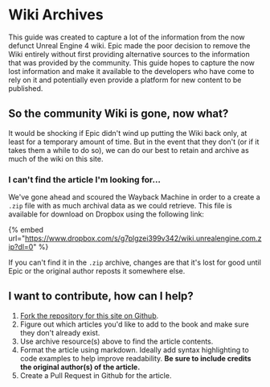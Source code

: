 # Wiki Archives

This guide was created to capture a lot of the information from the now defunct Unreal Engine 4 wiki. Epic made the poor decision to remove the Wiki entirely without first providing alternative sources to the information that was provided by the community. This guide hopes to capture the now lost information and make it available to the developers who have come to rely on it and potentially even provide a platform for new content to be published.

## So the community Wiki is gone, now what?

It would be shocking if Epic didn't wind up putting the Wiki back only, at least for a temporary amount of time. But in the event that they don't \(or if it takes them a while to do so\), we can do our best to retain and archive as much of the wiki on this site.

### I can't find the article I'm looking for...

We've gone ahead and scoured the Wayback Machine in order to a create a `.zip` file with as much archival data as we could retrieve. This file is available for download on Dropbox using the following link:

{% embed url="https://www.dropbox.com/s/g7plgzei399v342/wiki.unrealengine.com.zip?dl=0" %}

If you can't find it in the `.zip` archive, changes are that it's lost for good until Epic or the original author reposts it somewhere else.

## I want to contribute, how can I help?

1. [Fork the repository for this site on Github](https://github.com/NickGlenn/Unreal-Engine-4-Community-Guide).
2. Figure out which articles you'd like to add to the book and make sure they don't already exist.
3. Use archive resource\(s\) above to find the article contents.
4. Format the article using markdown. Ideally add syntax highlighting to code examples to help improve readability. **Be sure to include credits the original author\(s\) of the article.**
5. Create a Pull Request in Github for the article.



